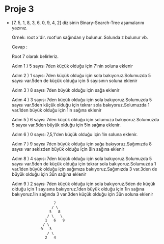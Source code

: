 # Proje 3
- [7, 5, 1, 8, 3, 6, 0, 9, 4, 2] dizisinin Binary-Search-Tree aşamalarını yazınız.

  Örnek: root x'dir. root'un sağından y bulunur. Solunda z bulunur vb. 
  
  Cevap :
  
  Root 7 olarak belirleriz.
  
  Adım 1 ) 5 sayısı 7den küçük olduğu için 7'nin soluna eklenir
  
  Adım 2 ) 1 sayısı 7den küçük olduğu için sola bakıyoruz.Solumuzda 5 sayısı var.5den de küçük olduğu için 5 sayısının soluna eklenir

  Adım 3 ) 8 sayısı 7den büyük olduğu için sağa eklenir

  Adım 4 ) 3 sayısı 7den küçük olduğu için sola bakıyoruz.Solumuzda 5 sayısı var.5den küçük olduğu için tekrar sola bakıyoruz.Solumuzda 1 var.1den büyük olduğu için 1in sağına eklenir

  Adım 5 ) 6 sayısı 7den küçük olduğu için solumuza bakıyoruz.Solumuzda 5 sayısı var.5den büyük olduğu için 5in sağına eklenir.

  Adım 6 ) 0 sayısı 7,5,1'den küçük olduğu için 1in soluna eklenir.

  Adım 7 ) 9 sayısı 7den büyük olduğu için sağa bakıyoruz.Sağımızda 8 sayısı var sekizden büyük olduğu için 8in sağına eklenir

  Adım 8 ) 4 sayısı 7den küçük olduğu için sola bakıyoruz.Solumuzda 5 sayısı var.5den de küçük olduğu için tekrar sola bakıyoruz.Solumuzda 1 var.1den büyük olduğu için sağımıza bakıyoruz.Sağımızda 3 var.3den de büyük olduğu için 3ün sağına eklenir

  Adım 9 ) 2 sayısı 7den küçük olduğu için sola bakıyoruz.5den de küçük olduğu için 1 sayısına bakıyoruz.1den büyük olduğu için 1in sağına bakıyoruz.1in sağında 3 var.3den küçük olduğu için 3ün soluna eklenir

                         7
                        / \	
                       5   8
                      / \   \
                     1   6   9
                    / \
                   0   3
                      / \  
                     2   4